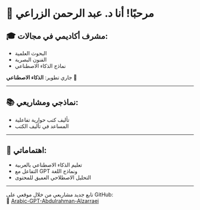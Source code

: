 # 👋 مرحبًا! أنا د. عبد الرحمن الزراعي

## 🎓 مشرف أكاديمي في مجالات:
- البحوث العلمية  
- الفنون البصرية  
- نماذج الذكاء الاصطناعي  

جاري تطوير: **الذكاء الاصطناعي** 🤖

---

## 📚 نماذجي ومشاريعي:
- تأليف كتب حوارية تفاعلية  
- المساعد في تأليف الكتب  

---

## 🧠 اهتماماتي:
- تعليم الذكاء الاصطناعي بالعربية  
- التفاعل مع GPT ونماذج اللغة  
- التحليل الاصطلاحي العميق للمحتوى  

---

تابع جديد مشاريعي من خلال موقعي على GitHub:  
🔗 [Arabic-GPT-Abdulrahman-Alzarraei](https://zraiee.github.io/Arabic-GPT-Abdulrahman-Alzarraei)

